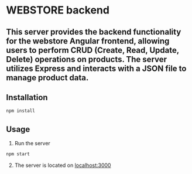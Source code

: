# WEBSTORE backend

## This server provides the backend functionality for the webstore Angular frontend, allowing users to perform CRUD (Create, Read, Update, Delete) operations on products. The server utilizes Express and interacts with a JSON file to manage product data.

## Installation

```sh
npm install
```

## Usage

1. Run the server

```sh
npm start
```

2. The server is located on [localhost:3000](http://localhost:3000)
